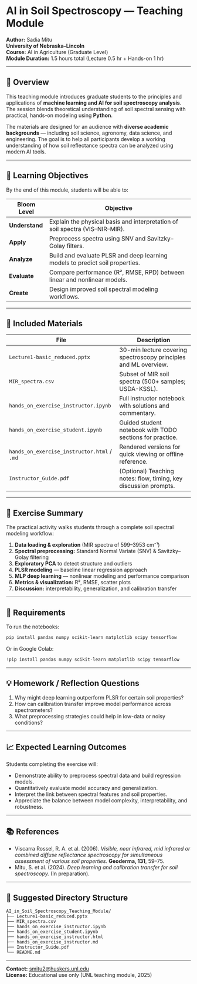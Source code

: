 # AI in Soil Spectroscopy — Teaching Module

**Author:** Sadia Mitu  
**University of Nebraska–Lincoln**  
**Course:** AI in Agriculture (Graduate Level)  
**Module Duration:** 1.5 hours total (Lecture 0.5 hr + Hands-on 1 hr)

---

## 📘 Overview
This teaching module introduces graduate students to the principles and applications of **machine learning and AI for soil spectroscopy analysis**. The session blends theoretical understanding of soil spectral sensing with practical, hands-on modeling using **Python**.

The materials are designed for an audience with **diverse academic backgrounds** — including soil science, agronomy, data science, and engineering. The goal is to help all participants develop a working understanding of how soil reflectance spectra can be analyzed using modern AI tools.

---

## 🎯 Learning Objectives
By the end of this module, students will be able to:

| Bloom Level | Objective |
|--------------|------------|
| **Understand** | Explain the physical basis and interpretation of soil spectra (VIS–NIR–MIR). |
| **Apply** | Preprocess spectra using SNV and Savitzky–Golay filters. |
| **Analyze** | Build and evaluate PLSR and deep learning models to predict soil properties. |
| **Evaluate** | Compare performance (R², RMSE, RPD) between linear and nonlinear models. |
| **Create** | Design improved soil spectral modeling workflows. |

---

## 🧩 Included Materials

| File | Description |
|------|--------------|
| `Lecture1-basic_reduced.pptx` | 30-min lecture covering spectroscopy principles and ML overview. |
| `MIR_spectra.csv` | Subset of MIR soil spectra (500+ samples; USDA-KSSL). |
| `hands_on_exercise_instructor.ipynb` | Full instructor notebook with solutions and commentary. |
| `hands_on_exercise_student.ipynb` | Guided student notebook with TODO sections for practice. |
| `hands_on_exercise_instructor.html` / `.md` | Rendered versions for quick viewing or offline reference. |
| `Instructor_Guide.pdf` | (Optional) Teaching notes: flow, timing, key discussion prompts. |

---

## 🧠 Exercise Summary
The practical activity walks students through a complete soil spectral modeling workflow:

1. **Data loading & exploration** (MIR spectra of 599–3953 cm⁻¹)
2. **Spectral preprocessing:** Standard Normal Variate (SNV) & Savitzky–Golay filtering
3. **Exploratory PCA** to detect structure and outliers
4. **PLSR modeling** — baseline linear regression approach
5. **MLP deep learning** — nonlinear modeling and performance comparison
6. **Metrics & visualization:** R², RMSE, scatter plots
7. **Discussion:** interpretability, generalization, and calibration transfer

---

## 🧰 Requirements
To run the notebooks:
```bash
pip install pandas numpy scikit-learn matplotlib scipy tensorflow
```
Or in Google Colab:
```python
!pip install pandas numpy scikit-learn matplotlib scipy tensorflow
```

---

## 💡 Homework / Reflection Questions
1. Why might deep learning outperform PLSR for certain soil properties?
2. How can calibration transfer improve model performance across spectrometers?
3. What preprocessing strategies could help in low-data or noisy conditions?

---

## 📈 Expected Learning Outcomes
Students completing the exercise will:
- Demonstrate ability to preprocess spectral data and build regression models.
- Quantitatively evaluate model accuracy and generalization.
- Interpret the link between spectral features and soil properties.
- Appreciate the balance between model complexity, interpretability, and robustness.

---

## 📚 References
- Viscarra Rossel, R. A. et al. (2006). *Visible, near infrared, mid infrared or combined diffuse reflectance spectroscopy for simultaneous assessment of various soil properties.* **Geoderma, 131**, 59–75.
- Mitu, S. et al. (2024). *Deep learning and calibration transfer for soil spectroscopy.* (In preparation).

---

## 🧭 Suggested Directory Structure
```
AI_in_Soil_Spectroscopy_Teaching_Module/
├── Lecture1-basic_reduced.pptx
├── MIR_spectra.csv
├── hands_on_exercise_instructor.ipynb
├── hands_on_exercise_student.ipynb
├── hands_on_exercise_instructor.html
├── hands_on_exercise_instructor.md
├── Instructor_Guide.pdf
└── README.md
```

---

**Contact:** smitu2@huskers.unl.edu  
**License:** Educational use only (UNL teaching module, 2025)
